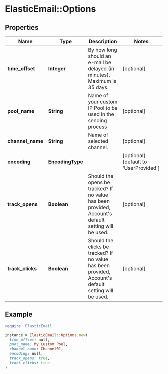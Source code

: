 # ElasticEmail::Options

## Properties

| Name | Type | Description | Notes |
| ---- | ---- | ----------- | ----- |
| **time_offset** | **Integer** | By how long should an e-mail be delayed (in minutes). Maximum is 35 days. | [optional] |
| **pool_name** | **String** | Name of your custom IP Pool to be used in the sending process | [optional] |
| **channel_name** | **String** | Name of selected channel. | [optional] |
| **encoding** | [**EncodingType**](EncodingType.md) |  | [optional][default to &#39;UserProvided&#39;] |
| **track_opens** | **Boolean** | Should the opens be tracked? If no value has been provided, Account&#39;s default setting will be used. | [optional] |
| **track_clicks** | **Boolean** | Should the clicks be tracked? If no value has been provided, Account&#39;s default setting will be used. | [optional] |

## Example

```ruby
require 'ElasticEmail'

instance = ElasticEmail::Options.new(
  time_offset: null,
  pool_name: My Custom Pool,
  channel_name: Channel01,
  encoding: null,
  track_opens: true,
  track_clicks: true
)
```

